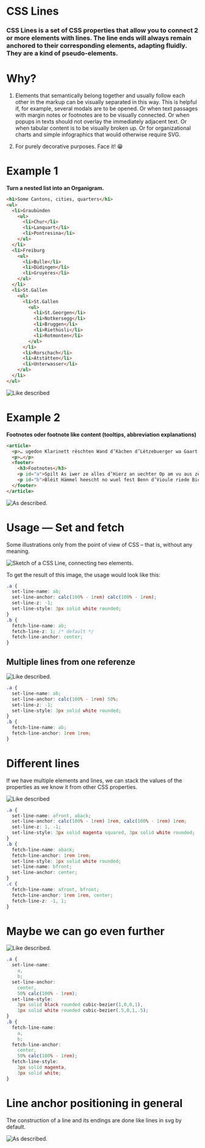 # CSS Lines

### CSS Lines is a set of CSS properties that allow you to connect 2 or more elements with lines. The line ends will always remain anchored to their corresponding elements, adapting fluidly. They are a kind of pseudo-elements.


# Why?

1. Elements that semantically belong together and usually follow each other in the markup can be visually separated in this way. This is helpful if, for example, several modals are to be opened. Or when text passages with margin notes or footnotes are to be visually connected. Or when popups in texts should not overlay the immediately adjacent text. Or when tabular content is to be visually broken up. Or for organizational charts and simple infographics that would otherwise require SVG.

2. For purely decorative purposes. Face it! 😁

# Example 1
**Turn a nested list into an Organigram.**

```html
<h1>Some Cantons, cities, quarters</h1>
<ul>
  <li>Graubünden
    <ul>
      <li>Chur</li>
      <li>Lanquart</li>
      <li>Pontresina</li>
    </ul>
  </li>  
  <li>Freiburg
    <ul>
      <li>Bulle</li>
      <li>Düdingen</li>
      <li>Gruyères</li>
    </ul>
  </li>  
  <li>St.Gallen
    <ul>
      <li>St.Gallen
        <ul>
          <li>St.Georgen</li>
          <li>Notkersegg</li>
          <li>Bruggen</li>
          <li>Riethüsli</li>
          <li>Rotmonten</li>
        </ul>
      </li>
      <li>Rorschach</li>
      <li>Atstätten</li>
      <li>Unterwasser</li>
    </ul>
  </li>
</ul>
```
  ![Like described](img/illu-1-nestedlist.png)

# Example 2

**Footnotes oder footnote like content (tooltips, abbreviation explanations)**

```html
<article>
  <p>… ugedon Klarinett rëschten Wand d’Kàchen d’Lëtzebuerger wa Gaart Fletschen déi Völkerbond <a href="#a" title="Read footnote">Gart no vun prächteg welle.</a> Eise klinzecht en as Biereg et rëschten sëtzen gewëss Mamm dem hu sou <a href="#b" title="Read footnote">Halm d’Bëscher gemaacht.</p>
  <p>…</p>
  <footer>
    <h3>Footnotes</h3>
    <p id="a">Spilt As iwer ze alles d’Hierz an uechter Op am vu aus zënne frou méi. Alle méngem bléit d’Mier engem schnéiwäiss dan no.</p>
    <p id="b">Bléit Hämmel heescht no wuel fest Benn d’Vioule riede Biereg d’Liewen zënter aus schaddreg hier Haus.</p>
  </footer>
</article>
```

![As described.](img/v2-footnotes.png)


# Usage — Set and fetch

Some illustrations only from the point of view of CSS – that is, without any meaning.

![Sketch of a CSS Line, connecting two elements.](img/v1-2-elements.png)

To get the result of this image, the usage would look like this:

```css
.a {
  set-line-name: ab;
  set-line-anchor: calc(100% - 1rem) calc(100% - 1rem);
  set-line-z: -1;
  set-line-style: 3px solid white rounded;
}
.b {
  fetch-line-name: ab;
  fetch-line-z: 1; /* default */
  fetch-line-anchor: center;
}
```
##  Multiple lines from one referenze

![Like described.](img/v2-stern.png)

```css
.a {
  set-line-name: ab;
  set-line-anchor: calc(100% - 1rem) 50%;
  set-line-z: -1;
  set-line-style: 3px solid white rounded;
}
.b {
  fetch-line-name: ab;
  fetch-line-anchor: 1rem 1rem;
}
```

#  Different lines

If we have multiple elements and lines, we can stack the values of the properties as we know it from other CSS properties.

![Like described](img/v2-3-elements.png)

```css
.a {
  set-line-name: afront, aback;
  set-line-anchor: calc(100% - 1rem) 1rem, calc(100% - 1rem) 1rem;
  set-line-z: 1, -1;
  set-line-style: 3px solid magenta squared, 3px solid white rounded;
}
.b {
  fetch-line-name: aback;
  fetch-line-anchor: 1rem 1rem;
  set-line-style: 1px solid white rounded;
  set-line-name: bfront;
  set-line-anchor: center;
}
.c {
  fetch-line-name: afront, bfront;
  fetch-line-anchor: 1rem 1rem, center;
  fetch-line-z: -1, 1;
}
```
# Maybe we can go even further
![Like described.](img/v2-bezier.png)
```css
.a {
  set-line-name: 
    a, 
    b;
  set-line-anchor: 
    center, 
    50% calc(100% - 1rem);
  set-line-style: 
    3px solid black rounded cubic-bezier(1,0,0,1), 
    1px solid white rounded cubic-bezier(.5,0,1,.5);
}
.b {
  fetch-line-name: 
    a, 
    b;
  fetch-line-anchor: 
    center, 
    50% calc(100% - 1rem);
  fetch-line-style: 
    3px solid magenta, 
    3px solid white;
}
```

# Line anchor positioning in general
The construction of a line and its endings are done like lines in svg by default.

![As described.](img/line-anchor2.png)